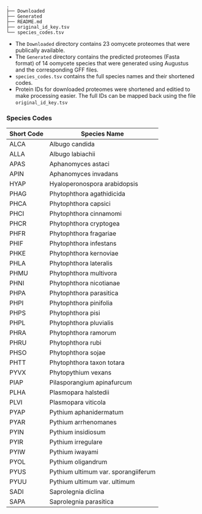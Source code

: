 	.
	├── Downloaded
	├── Generated
	├── README.md
	├── original_id_key.tsv
	└── species_codes.tsv


- The `Downloaded` directory contains 23 oomycete proteomes that were publically available.
- The `Generated` directory contains the predicted proteomes (Fasta format) of 14 oomycete species that were generated using Augustus and the corresponding GFF files.
- `species_codes.tsv` contains the full species names and their shortened codes.
- Protein IDs for downloaded proteomes were shortened and editied to make processing easier. The full IDs can be mapped back using the file `original_id_key.tsv`


### Species Codes

|Short Code|Species Name                       |
|----------|-----------------------------------|
|ALCA      |Albugo candida                     |
|ALLA      |Albugo labiachii                   |
|APAS      |Aphanomyces astaci                 |
|APIN      |Aphanomyces invadans               |
|HYAP      |Hyaloperonospora arabidopsis       |
|PHAG      |Phytophthora agathidicida          |
|PHCA      |Phytophthora capsici               |
|PHCI      |Phytophthora cinnamomi             |
|PHCR      |Phytophthora cryptogea             |
|PHFR      |Phytophthora fragariae             |
|PHIF      |Phytophthora infestans             |
|PHKE      |Phytophthora kernoviae             |
|PHLA      |Phytophthora lateralis             |
|PHMU      |Phytophthora multivora             |
|PHNI      |Phytophthora nicotianae            |
|PHPA      |Phytophthora parasitica            |
|PHPI      |Phytophthora pinifolia             |
|PHPS      |Phytophthora pisi                  |
|PHPL      |Phytophthora pluvialis             |
|PHRA      |Phytophthora ramorum               |
|PHRU      |Phytophthora rubi                  |
|PHSO      |Phytophthora sojae                 |
|PHTT      |Phytophthora taxon totara          |
|PYVX      |Phytopythium vexans                |
|PIAP      |Pilasporangium apinafurcum         |
|PLHA      |Plasmopara halstedii               |
|PLVI      |Plasmopara viticola                |
|PYAP      |Pythium aphanidermatum             |
|PYAR      |Pythium arrhenomanes               |
|PYIN      |Pythium insidiosum                 |
|PYIR      |Pythium irregulare                 |
|PYIW      |Pythium iwayami                    |
|PYOL      |Pythium oligandrum                 |
|PYUS      |Pythium ultimum var. sporangiiferum|
|PYUU      |Pythium ultimum var. ultimum       |
|SADI      |Saprolegnia diclina                |
|SAPA      |Saprolegnia parasitica             |

